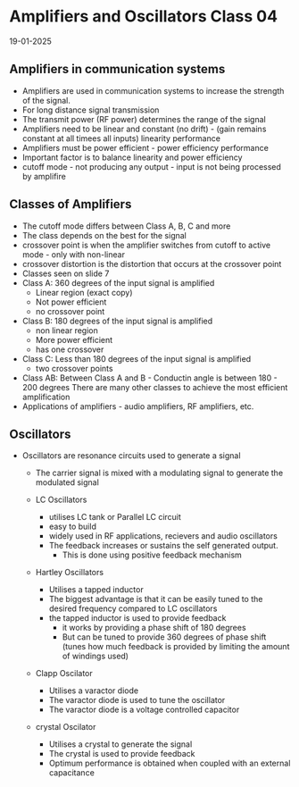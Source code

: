 # Amplifiers and Oscillators Class 04
19-01-2025

## Amplifiers in communication systems
- Amplifiers are used in communication systems to increase the strength of the signal.
- For long distance signal transmission
- The transmit power (RF power) determines the range of the signal
- Amplifiers need to be linear and constant (no drift) - (gain remains constant at all timees all inputs) linearity performance
- Amplifiers must be power efficient - power efficiency performance
- Important factor is to balance linearity and power efficiency
- cutoff mode - not producing any output - input is not being processed by amplifire

## Classes of Amplifiers
- The cutoff mode differs between Class A, B, C and more
- The class depends on the best for the signal
- crossover point is when the amplifier switches from cutoff to active mode - only with non-linear
- crossover distortion is the distortion that occurs at the crossover point
- Classes seen on slide 7
- Class A: 360 degrees of the input signal is amplified
    - Linear region (exact copy)
    - Not power efficient
    - no crossover point
- Class B: 180 degrees of the input signal is amplified
    - non linear region
    - More power efficient
    - has one crossover
- Class C: Less than 180 degrees of the input signal is amplified
    - two crossover points
- Class AB: Between Class A and B - Conductin angle is between 180 - 200 degrees
There are many other classes to achieve the most efficient amplification
- Applications of amplifiers - audio amplifiers, RF amplifiers, etc.

## Oscillators
- Oscillators are resonance circuits used to generate a signal
    - The carrier signal is mixed with a modulating signal to generate the modulated signal
    - LC Oscillators
        - utilises LC tank or Parallel LC circuit
        - easy to build
        - widely used in RF applications, recievers and audio oscillators
        - The feedback increases or sustains the self generated output.
            - This is done using positive feedback mechanism

    - Hartley Oscillators
         - Utilises a tapped inductor
         - The biggest advantage is that it can be easily tuned to the desired frequency compared to LC oscillators
         - the tapped inductor is used to provide feedback
            - it works by providing a phase shift of 180 degrees 
            - But can be tuned to provide 360 degrees of phase shift (tunes how much feedback is provided by limiting the amount of windings used)

    - Clapp Oscilator
        - Utilises a varactor diode
        - The varactor diode is used to tune the oscillator
        - The varactor diode is a voltage controlled capacitor

    - crystal Oscilator
        - Utilises a crystal to generate the signal
        - The crystal is used to provide feedback
        - Optimum performance is obtained when coupled with an external capacitance
